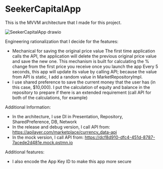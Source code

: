 # SeekerCapitalApp

This is the MVVM architecture that I made for this project.

![SeekerCapitalApp drawio](https://user-images.githubusercontent.com/3623363/207842814-44357fd6-5869-4320-a166-1edaae190b00.png)

Engineering rationalization that I decide for the features: 
- Mechanical for saving the original price value 
The first time application calls the API, the application will delete the previous original price value and save the new one. This mechanism is built for calculating the % change from the first price you receive once you launch the app
Every 5 seconds, this app will update its value by calling API; because the value from API is static, I add a random value in MarketRepositoryImpl. 
- I use shared preference to save the current money that the user has (in this case, $10,000). I put the calculation of equity and balance in the repository to prepare if there is an extended requirement (call API for both of the calculations, for example)

Additional Information:
- In the architecture, I use DI in Presentation, Repository, SharedPreference, DB, Network
- In the release and debug version, I call API from:
https://apilayer.com/marketplace/currency_data-api
- In the mock version, I call API from:
https://dcf8d910-dfc4-451d-8787-7acede2d481e.mock.pstmn.io

Additional features:
-  I also encode the App Key ID to make this app more secure

